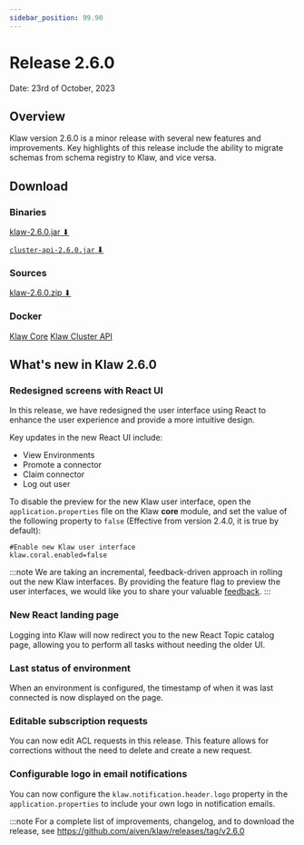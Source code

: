 ```yaml
---
sidebar_position: 99.90
---
```


# Release 2.6.0

Date: 23rd of October, 2023

## Overview

Klaw version 2.6.0 is a minor release with several new features and
improvements. Key highlights of this release include the ability to migrate
schemas from schema registry to Klaw, and vice versa.

## Download

### Binaries

[klaw-2.6.0.jar ⬇︎](https://github.com/Aiven-Open/klaw/releases/download/v2.6.0/klaw-2.6.0.jar)

[`cluster-api-2.6.0.jar` ⬇](https://github.com/Aiven-Open/klaw/releases/download/v2.6.0/cluster-api-2.6.0.jar)

### Sources

[klaw-2.6.0.zip ⬇](https://github.com/Aiven-Open/klaw/archive/refs/tags/v2.6.0.zip)

### Docker

[Klaw Core](https://hub.docker.com/r/aivenoy/klaw-core)
[Klaw Cluster API](https://hub.docker.com/r/aivenoy/klaw-cluster-api)

## What's new in Klaw 2.6.0

### Redesigned screens with React UI

In this release, we have redesigned the user interface using React to enhance the user experience and provide a more intuitive design.

Key updates in the new React UI include:

- View Environments
- Promote a connector
- Claim connector
- Log out user

To disable the preview for the new Klaw user interface, open the
`application.properties` file on the Klaw **core** module, and set the
value of the following property to `false` (Effective from version 2.4.0, it
is true by default):

    #Enable new Klaw user interface
    klaw.coral.enabled=false

:::note
We are taking an incremental, feedback-driven approach in rolling out
the new Klaw interfaces. By providing the feature flag to preview the user
interfaces, we would like you to share your valuable
[feedback](https://github.com/aiven/klaw/issues/new?assignees=&labels=&template=03_feature.md).
:::

### New React landing page

Logging into Klaw will now redirect you to the new React Topic catalog page, allowing you to perform all tasks without needing the older UI.

### Last status of environment

When an environment is configured, the timestamp of when it was last connected is now displayed on the page.

### Editable subscription requests

You can now edit ACL requests in this release. This feature allows for corrections without the need to delete and create a new request.

### Configurable logo in email notifications

You can now configure the `klaw.notification.header.logo` property in the `application.properties` to include your own logo in notification emails.

:::note
For a complete list of improvements, changelog, and to download the
release, see <https://github.com/aiven/klaw/releases/tag/v2.6.0>
